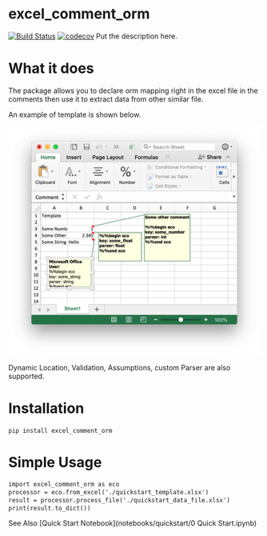 # excel_comment_orm
[![Build Status](https://travis-ci.org/thegangtechnology/excel_comment_orm.svg?branch=master)](https://travis-ci.org/thegangtechnology/excel_comment_orm)
[![codecov](https://codecov.io/gh/thegangtechnology/excel_comment_orm/branch/master/graph/badge.svg?token=8BrjxREw2O)](https://codecov.io/gh/thegangtechnology/excel_comment_orm)
Put the description here.

# What it does

The package allows you to declare orm mapping right in the excel file in the comments
 then use it to extract data from other similar file.
 
An example of template is shown below.

![Template](notebooks/quickstart/template.png)

Dynamic Location, Validation, Assumptions, custom Parser are also supported.


# Installation

```
pip install excel_comment_orm
```

# Simple Usage

```
import excel_comment_orm as eco
processor = eco.from_excel('./quickstart_template.xlsx')
result = processor.process_file('./quickstart_data_file.xlsx')
print(result.to_dict())
```

See Also [Quick Start Notebook](notebooks/quickstart/0 Quick Start.ipynb)

